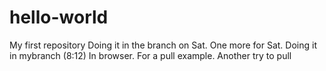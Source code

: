 # hello-world
My first repository
Doing it in the branch on Sat.
One more for Sat.
Doing it in mybranch (8:12)
In browser.
For a pull example.
Another try to pull
